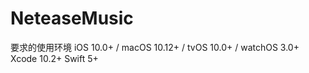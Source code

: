 # NeteaseMusic

要求的使用环境
    iOS 10.0+ / macOS 10.12+ / tvOS 10.0+ / watchOS 3.0+
    Xcode 10.2+
    Swift 5+
